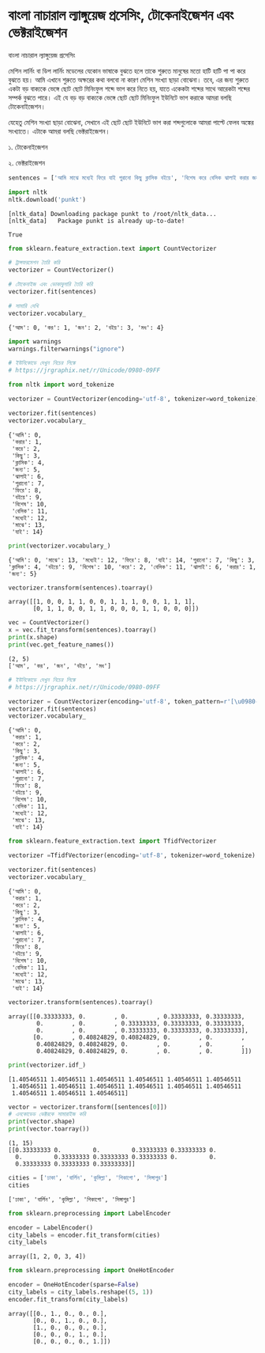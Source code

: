 # বাংলা নাচারাল ল্যাঙ্গুয়েজ প্রসেসিং, টোকেনাইজেশন এবং ভেক্টরাইজেশন

বাংলা নাচারাল ল্যাঙ্গুয়েজ প্রসেসিং

মেশিন লার্নিং বা ডিপ লার্নিং মডেলের যেকোন ভাষাকে বুঝতে হলে তাকে শুরুতে মানুষের মতো হাটি হাটি পা পা করে বুঝতে হয়। আমি এখানে শুরুতে অক্ষরের কথা বলবো না কারণ মেশিন সংখ্যা ছাড়া বোঝেনা। তবে, এর জন্য শুরুতে একটা বড় বাক্যকে ভেঙ্গে ছোট ছোট মিনিংফুল শব্দে ভাগ করে নিতে হয়, যাতে একেকটা শব্দের সাথে আরেকটা শব্দের সম্পর্ক বুঝতে পারে। এই যে বড় বড় বাক্যকে ভেঙ্গে ছোট ছোট মিনিংফুল ইউনিটে ভাগ করাকে আমরা বলছি টোকেনাইজেশন।

যেহেতু মেশিন সংখ্যা ছাড়া বোঝেনা, সেখানে এই ছোট ছোট ইউনিটে ভাগ করা শব্দগুলোকে আমরা পাল্টে ফেলব অঙ্কের সংখ্যাতে। এটাকে আমরা বলছি ভেক্টরাইজেশন।

১. টোকেনাইজেশন

২. ভেক্টরাইজেশন

```python
sentences = ['আমি মাঝে মধ্যেই ফিরে যাই পুরানো কিছু ক্লাসিক বইয়ে', 'বিশেষ করে বেসিক ঝালাই করার জন্য']
```

```python
import nltk
nltk.download('punkt')
```

```text
[nltk_data] Downloading package punkt to /root/nltk_data...
[nltk_data]   Package punkt is already up-to-date!

True
```

```python
from sklearn.feature_extraction.text import CountVectorizer

# ট্রান্সফরমেশন তৈরি করি
vectorizer = CountVectorizer()

# টোকেনাইজ এবং ভোকাবুলারি তৈরি করি
vectorizer.fit(sentences)

# সামারি দেখি
vectorizer.vocabulary_
```

```text
{'আম': 0, 'কর': 1, 'জন': 2, 'বইয়': 3, 'মধ': 4}
```

```python
import warnings
warnings.filterwarnings("ignore")
```

```python
# ইউনিকোডে দেখুন নিচের লিঙ্কে
# https://jrgraphix.net/r/Unicode/0980-09FF

from nltk import word_tokenize

vectorizer = CountVectorizer(encoding='utf-8', tokenizer=word_tokenize)

vectorizer.fit(sentences)
vectorizer.vocabulary_
```

```text
{'আমি': 0,
 'করার': 1,
 'করে': 2,
 'কিছু': 3,
 'ক্লাসিক': 4,
 'জন্য': 5,
 'ঝালাই': 6,
 'পুরানো': 7,
 'ফিরে': 8,
 'বইয়ে': 9,
 'বিশেষ': 10,
 'বেসিক': 11,
 'মধ্যেই': 12,
 'মাঝে': 13,
 'যাই': 14}
```

```python
print(vectorizer.vocabulary_)
```

```text
{'আমি': 0, 'মাঝে': 13, 'মধ্যেই': 12, 'ফিরে': 8, 'যাই': 14, 'পুরানো': 7, 'কিছু': 3, 'ক্লাসিক': 4, 'বইয়ে': 9, 'বিশেষ': 10, 'করে': 2, 'বেসিক': 11, 'ঝালাই': 6, 'করার': 1, 'জন্য': 5}
```

```python
vectorizer.transform(sentences).toarray()
```

```text
array([[1, 0, 0, 1, 1, 0, 0, 1, 1, 1, 0, 0, 1, 1, 1],
       [0, 1, 1, 0, 0, 1, 1, 0, 0, 0, 1, 1, 0, 0, 0]])
```

```python
vec = CountVectorizer()
x = vec.fit_transform(sentences).toarray()
print(x.shape)
print(vec.get_feature_names())
```

```text
(2, 5)
['আম', 'কর', 'জন', 'বইয়', 'মধ']
```

```python
# ইউনিকোডে দেখুন নিচের লিঙ্কে
# https://jrgraphix.net/r/Unicode/0980-09FF

vectorizer = CountVectorizer(encoding='utf-8', token_pattern=r'[\u0980-\u09ff]+')
vectorizer.fit(sentences)
vectorizer.vocabulary_
```

```text
{'আমি': 0,
 'করার': 1,
 'করে': 2,
 'কিছু': 3,
 'ক্লাসিক': 4,
 'জন্য': 5,
 'ঝালাই': 6,
 'পুরানো': 7,
 'ফিরে': 8,
 'বইয়ে': 9,
 'বিশেষ': 10,
 'বেসিক': 11,
 'মধ্যেই': 12,
 'মাঝে': 13,
 'যাই': 14}
```

```python
from sklearn.feature_extraction.text import TfidfVectorizer

vectorizer =TfidfVectorizer(encoding='utf-8', tokenizer=word_tokenize)

vectorizer.fit(sentences)
vectorizer.vocabulary_
```

```text
{'আমি': 0,
 'করার': 1,
 'করে': 2,
 'কিছু': 3,
 'ক্লাসিক': 4,
 'জন্য': 5,
 'ঝালাই': 6,
 'পুরানো': 7,
 'ফিরে': 8,
 'বইয়ে': 9,
 'বিশেষ': 10,
 'বেসিক': 11,
 'মধ্যেই': 12,
 'মাঝে': 13,
 'যাই': 14}
```

```python
vectorizer.transform(sentences).toarray()
```

```text
array([[0.33333333, 0.        , 0.        , 0.33333333, 0.33333333,
        0.        , 0.        , 0.33333333, 0.33333333, 0.33333333,
        0.        , 0.        , 0.33333333, 0.33333333, 0.33333333],
       [0.        , 0.40824829, 0.40824829, 0.        , 0.        ,
        0.40824829, 0.40824829, 0.        , 0.        , 0.        ,
        0.40824829, 0.40824829, 0.        , 0.        , 0.        ]])
```

```python
print(vectorizer.idf_)
```

```text
[1.40546511 1.40546511 1.40546511 1.40546511 1.40546511 1.40546511
 1.40546511 1.40546511 1.40546511 1.40546511 1.40546511 1.40546511
 1.40546511 1.40546511 1.40546511]
```

```python
vector = vectorizer.transform([sentences[0]])
# এনকোডেড ভেক্টরকে সামারাইজ করি
print(vector.shape)
print(vector.toarray())
```

```text
(1, 15)
[[0.33333333 0.         0.         0.33333333 0.33333333 0.
  0.         0.33333333 0.33333333 0.33333333 0.         0.
  0.33333333 0.33333333 0.33333333]]
```

```python
cities = ['ঢাকা', 'বার্লিন', 'কুমিল্লা', 'শিকাগো', 'সিঙ্গাপুর']
cities
```

```text
['ঢাকা', 'বার্লিন', 'কুমিল্লা', 'শিকাগো', 'সিঙ্গাপুর']
```

```python
from sklearn.preprocessing import LabelEncoder
```

```python
encoder = LabelEncoder()
city_labels = encoder.fit_transform(cities)
city_labels
```

```text
array([1, 2, 0, 3, 4])
```

```python
from sklearn.preprocessing import OneHotEncoder

encoder = OneHotEncoder(sparse=False)
city_labels = city_labels.reshape((5, 1))
encoder.fit_transform(city_labels)
```

```text
array([[0., 1., 0., 0., 0.],
       [0., 0., 1., 0., 0.],
       [1., 0., 0., 0., 0.],
       [0., 0., 0., 1., 0.],
       [0., 0., 0., 0., 1.]])
```

